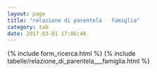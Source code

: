 ```yaml
---
layout: page
title: "relazione di parentela   famiglia"
category: tab
date: 2017-03-01 17:06:48
---
```


{% include form_ricerca.html %}
{% include tabelle/relazione_di_parentela___famiglia.html %}

